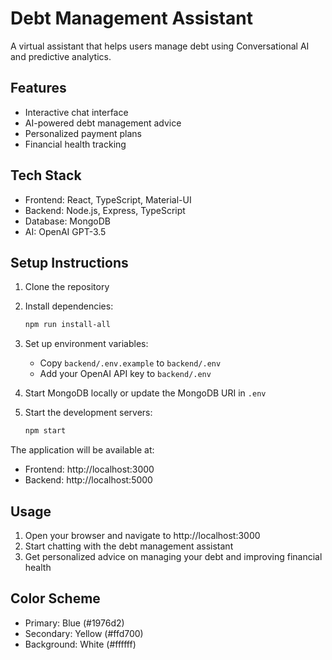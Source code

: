 # Debt Management Assistant

A virtual assistant that helps users manage debt using Conversational AI and predictive analytics.

## Features

- Interactive chat interface
- AI-powered debt management advice
- Personalized payment plans
- Financial health tracking

## Tech Stack

- Frontend: React, TypeScript, Material-UI
- Backend: Node.js, Express, TypeScript
- Database: MongoDB
- AI: OpenAI GPT-3.5

## Setup Instructions

1. Clone the repository
2. Install dependencies:
   ```bash
   npm run install-all
   ```

3. Set up environment variables:
   - Copy `backend/.env.example` to `backend/.env`
   - Add your OpenAI API key to `backend/.env`

4. Start MongoDB locally or update the MongoDB URI in `.env`

5. Start the development servers:
   ```bash
   npm start
   ```

The application will be available at:
- Frontend: http://localhost:3000
- Backend: http://localhost:5000

## Usage

1. Open your browser and navigate to http://localhost:3000
2. Start chatting with the debt management assistant
3. Get personalized advice on managing your debt and improving financial health

## Color Scheme

- Primary: Blue (#1976d2)
- Secondary: Yellow (#ffd700)
- Background: White (#ffffff) 